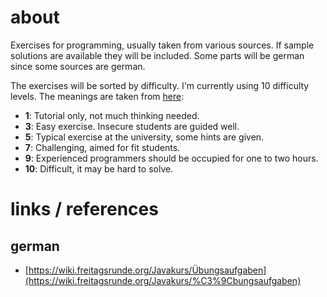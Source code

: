 # about
Exercises for programming, usually taken from various sources. If sample solutions are available they will be included.
Some parts will be german since some sources are german.

The exercises will be sorted by difficulty. I'm currently using 10 difficulty levels. The meanings are taken from [here](https://wiki.freitagsrunde.org/Javakurs/%C3%9Cbungsaufgaben#Schwierigkeitsgrade):

* **1**: Tutorial only, not much thinking needed.
* **3**: Easy exercise. Insecure students are guided well.
* **5**: Typical exercise at the university, some hints are given. 
* **7**: Challenging, aimed for fit students.
* **9**: Experienced programmers should be occupied for one to two hours.
* **10**: Difficult, it may be hard to solve.

# links / references

## german

* [https://wiki.freitagsrunde.org/Javakurs/Übungsaufgaben](https://wiki.freitagsrunde.org/Javakurs/%C3%9Cbungsaufgaben)